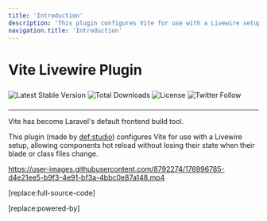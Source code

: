 ```yaml
---
title: 'Introduction'
description: 'This plugin configures Vite for use with a Livewire setup, allowing components hot reload without losing their state when their blade or class files change'
navigation.title: 'Introduction'
---
```


# Vite Livewire Plugin

<a href="https://www.npmjs.com/package/@defstudio/vite-livewire-plugin" target="_blank"><img style="display: inline-block; margin-top: 0.5em; margin-bottom: 0.5em" src="https://img.shields.io/npm/v/@defstudio/vite-livewire-plugin" alt="Latest Stable Version"></a>
<a href="https://www.npmjs.com/package/@defstudio/vite-livewire-plugin" target="_blank"><img style="display: inline-block; margin-top: 0.5em; margin-bottom: 0.5em" src="https://img.shields.io/npm/dt/@defstudio/vite-livewire-plugin" alt="Total Downloads" alt="Total Downloads"></a>
<a href="https://www.npmjs.com/package/@defstudio/vite-livewire-plugin" target="_blank"><img style="display: inline-block; margin-top: 0.5em; margin-bottom: 0.5em" src="https://img.shields.io/npm/l/@defstudio/vite-livewire-plugin" alt="License"></a>
<a href="https://twitter.com/FabioIvona?ref_src=twsrc%5Etfw" target="_blank"><img style="display: inline-block; margin-top: 0.5em; margin-bottom: 0.5em" alt="Twitter Follow" src="https://img.shields.io/twitter/follow/FabioIvona?label=Follow&style=social"></a>

---

Vite has become Laravel's default frontend build tool.

This plugin (made by [def:studio](https://twitter.com/FabioIvona)) configures Vite for use with a Livewire setup, allowing components hot reload without losing their state when their blade or class files change.

https://user-images.githubusercontent.com/8792274/176996785-d4e21ee5-b9f3-4e91-bf3a-4bbc0e87a148.mp4


[replace:full-source-code]


[replace:powered-by]
